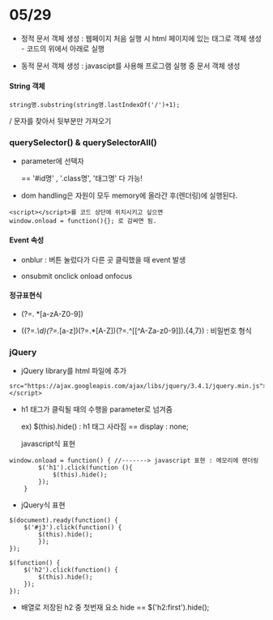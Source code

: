 # 05/29

- 정적 문서 객체 생성  : 웹페이지 처음 실행 시 html 페이지에 있는 태그로 객체 생성 - 코드의 위에서 아래로 실행

- 동적 문서 객체 생성 : javascipt를 사용해 프로그램 실행 중 문서 객체 생성



#### String 객체

``` i.substring(i.lastIndexOf('/')+1);
string명.substring(string명.lastIndexOf('/')+1);
```

/ 문자를 찾아서 뒷부분만 가져오기



### querySelector() & querySelectorAll()

- parameter에 선택자

   ==  '#id명' ,  '.class명', '태그명' 다 가능!



* dom handling은 자원이 모두 memory에 올라간 후(렌더링)에 실행된다.

 ``` <script></script>를 코드 상단에 위치시키고 싶으면
<script></script>를 코드 상단에 위치시키고 싶으면
window.onload = function(){}; 로 감싸면 됨.
 ```



#### Event 속성

- onblur : 버튼 눌렀다가 다른 곳 클릭했을 때 event 발생

- onsubmit onclick onload onfocus

  



#### 정규표현식

- (?=. *[a-zA-Z0-9])

- ((?=.*\d)(?=.*[a-z])(?=.*[A-Z])(?=.^[[^A-Za-z0-9]]).{4,7}) : 비밀번호 형식



### jQuery

- jQuery library를 html 파일에 추가

``` <script
src="https://ajax.googleapis.com/ajax/libs/jquery/3.4.1/jquery.min.js"></script>
```

- h1 태그가 클릭될 때의 수행을 parameter로 넘겨줌

  ex) $(this).hide() : h1 태그 사라짐 == display : none;

   javascript식 표현

``` window.onload = function() {
window.onload = function() { //-------> javascript 표현 : 메모리에 랜더링
		$('h1').click(function (){
			$(this).hide();
		});
	}
```

- jQuery식 표현 

``` 	$(document).ready(function() {
$(document).ready(function() {
	$('#j3').click(function() {
		$(this).hide();
		});
});

$(function() {
	$('h2').click(function() {
		$(this).hide();
	});
});
```

- 배열로 저장된 h2 중 첫번재 요소 hide == $('h2:first').hide();